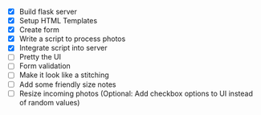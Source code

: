 - [x] Build flask server
- [x] Setup HTML Templates
- [x] Create form
- [x] Write a script to process photos
- [x] Integrate script into server
- [ ] Pretty the UI
- [ ] Form validation
- [ ] Make it look like a stitching
- [ ] Add some friendly size notes
- [ ] Resize incoming photos (Optional: Add checkbox options to UI instead of random values)